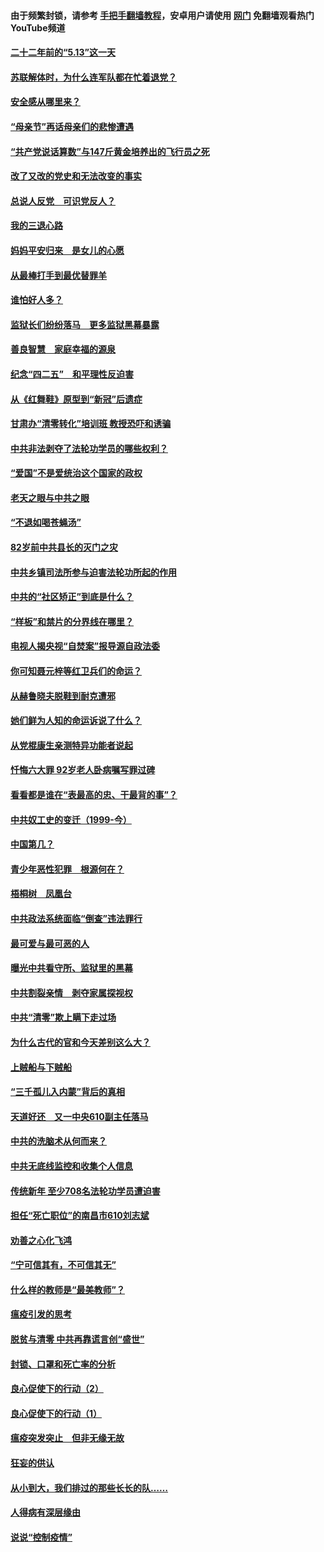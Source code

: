 #### 由于频繁封锁，请参考 [手把手翻墙教程](https://github.com/gfw-breaker/guides/wiki/)，安卓用户请使用 [网门](https://github.com/gfw-breaker/nogfw/blob/master/dl.md?t=05111801) 免翻墙观看热门YouTube频道 

#### [二十二年前的“5.13”这一天](../pages/19/424814.md?t=05111801) 

#### [苏联解体时，为什么连军队都在忙着退党？](../pages/19/424335.md?t=05111801) 

#### [安全感从哪里来？](../pages/19/424336.md?t=05111801) 

#### [“母亲节”再话母亲们的悲惨遭遇](../pages/19/424234.md?t=05111801) 

#### [“共产党说话算数”与147斤黄金培养出的飞行员之死](../pages/19/424115.md?t=05111801) 

#### [改了又改的党史和无法改变的事实](../pages/19/424037.md?t=05111801) 

#### [总说人反党　可识党反人？](../pages/19/423820.md?t=05111801) 

#### [我的三退心路](../pages/19/423876.md?t=05111801) 

#### [妈妈平安归来　是女儿的心愿](../pages/19/423947.md?t=05111801) 

#### [从最棒打手到最优替罪羊](../pages/19/423819.md?t=05111801) 

#### [谁怕好人多？](../pages/19/423774.md?t=05111801) 

#### [监狱长们纷纷落马　更多监狱黑幕暴露](../pages/19/423787.md?t=05111801) 

#### [善良智慧　家庭幸福的源泉](../pages/19/423632.md?t=05111801) 

#### [纪念“四二五”　和平理性反迫害](../pages/19/423660.md?t=05111801) 

#### [从《红舞鞋》原型到“新冠”后遗症](../pages/19/423509.md?t=05111801) 

#### [甘肃办“清零转化”培训班 教授恐吓和诱骗](../pages/19/423498.md?t=05111801) 

#### [中共非法剥夺了法轮功学员的哪些权利？](../pages/19/423392.md?t=05111801) 

#### [“爱国”不是爱统治这个国家的政权](../pages/19/423029.md?t=05111801) 

#### [老天之眼与中共之眼](../pages/19/423378.md?t=05111801) 

#### [“不退如喝苍蝇汤”](../pages/19/423287.md?t=05111801) 

#### [82岁前中共县长的灭门之灾](../pages/19/423055.md?t=05111801) 

#### [中共乡镇司法所参与迫害法轮功所起的作用](../pages/19/423064.md?t=05111801) 

#### [中共的“社区矫正”到底是什么？](../pages/19/422870.md?t=05111801) 

#### [“样板”和禁片的分界线在哪里？](../pages/19/422704.md?t=05111801) 

#### [电视人揭央视“自焚案”报导源自政法委](../pages/19/422770.md?t=05111801) 

#### [你可知聂元梓等红卫兵们的命运？](../pages/19/422848.md?t=05111801) 

#### [从赫鲁晓夫脱鞋到耐克遭邪](../pages/19/422826.md?t=05111801) 

#### [她们鲜为人知的命运诉说了什么？](../pages/19/422754.md?t=05111801) 

#### [从党棍康生亲测特异功能者说起](../pages/19/422657.md?t=05111801) 

#### [忏悔六大罪 92岁老人卧病嘱写罪过碑](../pages/19/422750.md?t=05111801) 

#### [看看都是谁在“表最高的忠、干最背的事”？](../pages/19/422703.md?t=05111801) 

#### [中共奴工史的变迁（1999-今）](../pages/19/422656.md?t=05111801) 

#### [中国第几？](../pages/19/422496.md?t=05111801) 

#### [青少年恶性犯罪　根源何在？](../pages/19/422449.md?t=05111801) 

#### [梧桐树　凤凰台](../pages/19/422442.md?t=05111801) 

#### [中共政法系统面临“倒查”违法罪行](../pages/19/422497.md?t=05111801) 

#### [最可爱与最可恶的人](../pages/19/422448.md?t=05111801) 

#### [曝光中共看守所、监狱里的黑幕](../pages/19/422390.md?t=05111801) 

#### [中共割裂亲情　剥夺家属探视权](../pages/19/422364.md?t=05111801) 

#### [中共“清零”欺上瞒下走过场](../pages/19/422306.md?t=05111801) 

#### [为什么古代的官和今天差别这么大？](../pages/19/422228.md?t=05111801) 

#### [上贼船与下贼船](../pages/19/422276.md?t=05111801) 

#### [“三千孤儿入内蒙”背后的真相](../pages/19/422229.md?t=05111801) 

#### [天道好还　又一中央610副主任落马](../pages/19/422155.md?t=05111801) 

#### [中共的洗脑术从何而来？](../pages/19/422154.md?t=05111801) 

#### [中共无底线监控和收集个人信息](../pages/19/422039.md?t=05111801) 

#### [传统新年 至少708名法轮功学员遭迫害](../pages/19/421946.md?t=05111801) 

#### [担任“死亡职位”的南昌市610刘志斌](../pages/19/421957.md?t=05111801) 

#### [劝善之心化飞鸿](../pages/19/421164.md?t=05111801) 

#### [“宁可信其有，不可信其无”](../pages/19/421691.md?t=05111801) 

#### [什么样的教师是“最美教师”？](../pages/19/421755.md?t=05111801) 

#### [瘟疫引发的思考](../pages/19/421594.md?t=05111801) 

#### [脱贫与清零 中共再靠谎言创“盛世”](../pages/19/421590.md?t=05111801) 

#### [封锁、口罩和死亡率的分析](../pages/19/421495.md?t=05111801) 

#### [良心促使下的行动（2）](../pages/19/421361.md?t=05111801) 

#### [良心促使下的行动（1）](../pages/19/421302.md?t=05111801) 

#### [瘟疫突发突止　但非无缘无故](../pages/19/421281.md?t=05111801) 

#### [狂妄的供认](../pages/19/421199.md?t=05111801) 

#### [从小到大，我们排过的那些长长的队……](../pages/19/421243.md?t=05111801) 

#### [人得病有深层缘由](../pages/19/420864.md?t=05111801) 

#### [说说“控制疫情”](../pages/19/420831.md?t=05111801) 

